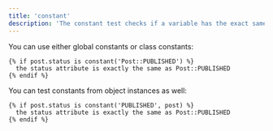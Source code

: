 ```yaml
---
title: 'constant'
description: 'The constant test checks if a variable has the exact same value as a constant.'
---
```


You can use either global constants or class constants:

```canvas
{% if post.status is constant('Post::PUBLISHED') %}
  the status attribute is exactly the same as Post::PUBLISHED
{% endif %}
```

You can test constants from object instances as well:

```canvas
{% if post.status is constant('PUBLISHED', post) %}
  the status attribute is exactly the same as Post::PUBLISHED
{% endif %}
```
